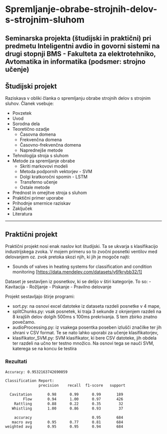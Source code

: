 # Spremljanje-obrabe-strojnih-delov-s-strojnim-sluhom
Seminarska projekta (študijski in praktični) pri predmetu Inteligentni avdio in govorni sistemi na drugi stopnji BMS - Fakulteta za elektrotehniko, Avtomatika in informatika (podsmer: strojno učenje)
---
## Študijski projekt
Raziskava v obliki članka o spremljanju obrabe strojnih delov s strojnim sluhov. 
Članek vsebuje:
- Povzetek
- Uvod
- Sorodna dela
- Teoretično ozadje
    - Časovna domena
    - Frekvenčna domena
    - Časovno-frekvenčna domena
    - Naprednejše metode
- Tehnologija stroja s sluhom
- Metode za spremljanje obrabe
    - Skriti markovovi modeli
    - Metoda podpornih vektorjev - SVM
    - Dolgi kratkoročni spomin - LSTM
    - Transferno učenje
    - Ostale metode
- Prednost in omejitve stroja s sluhom
- Praktični primer uporabe
- Prihodnje smernice raziskav
- Zaključek
- Literatura

---
## Praktični projekt
Praktični projekt nosi enak naslov kot študijski. Ta se ukvarja s klasifikacijo industrijskega zvoka. V mojem primeru so to zvočni posnetki ventilov med delovanjem oz. zvok pretoka skozi njih, ki jih je mogoče najti: 
- Sounds of valves in heating systems for classification and condition monitoring [https://data.mendeley.com/datasets/y6fkrybb32/1]

Dataset je sestavljen iz posnetkov, ki se delijo v štiri kategorije. To so:
    - Kavitacija
    - Rožljanje
    - Piskanje
    - Pravilno delovanje

Projekt sestavljajo štirje programi:
- sort.py: na osnovi excel datoteke iz dataseta razdeli posnetke v 4 mape,
- splitChunks.py: vsak posnetek, ki traja 3 sekunde z oknjenjem razdeli na 8 krajših delov dolgih 500ms s 100ms prekrivanja. S tem zbirko znatno povečamo.
- audioProcessing.py: iz vsakega posentka poseben izlušči značilke ter jih shrani v CSV format. Te se nato lahko uporabi za učenje klasifikatorjev,
- klasifikator_SVM.py: SVM klasifikator, ki bere CSV datoteke, jih obdela ter razdeli na učno ter testno množico. Na osnovi tega se nauči SVM, katerega se na koncu še testira

### Rezultati
```bash
Accuracy: 0.9532163742690059

Classification Report:
               precision    recall  f1-score   support

  Cavitation       0.98      0.99      0.99       189 
        Flow       0.94      1.00      0.97       426 
    Rattling       0.88      0.22      0.35        32 
   Whistling       1.00      0.86      0.93        37 

    accuracy                           0.95       684 
   macro avg       0.95      0.77      0.81       684 
weighted avg       0.95      0.95      0.94       684 
```
